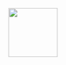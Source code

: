 <div id="header" align="center">
  <img src="https://64.media.tumblr.com/95c965a37d17852255d1381f99559dc8/tumblr_nwh316eI561sa67qgo1_500.gifv" width="100"/>
</div>
<div id="header" align="center">
  <img src="https://komarev.com/ghpvc/?username=Claptrap-the-robrot&style=for-the-badge&color=yellow" alt=""/>
</div>
